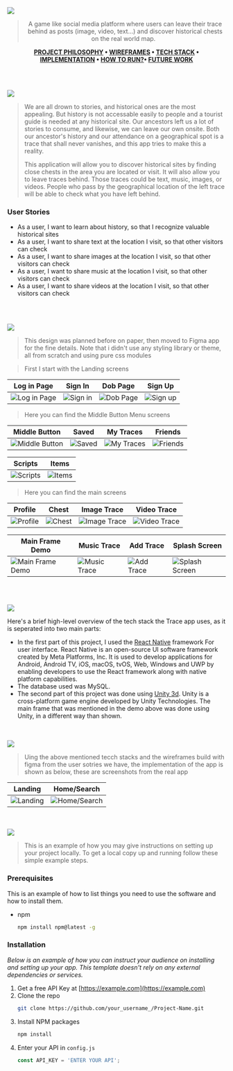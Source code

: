 <img src="./readme/title1.svg"/>

<div align="center">

> A game like social media platform where users can leave their trace behind as posts (image, video, text…) and discover historical chests on the real world map.  

**[PROJECT PHILOSOPHY](https://github.com/HousamKak/trace#-project-philosophy) • [WIREFRAMES](https://github.com/HousamKak/trace#-wireframes) • [TECH STACK](https://github.com/HousamKak/trace#-tech-stack) • [IMPLEMENTATION](https://github.com/HousamKak/trace#-impplementation) • [HOW TO RUN?](https://github.com/HousamKak/trace#-how-to-run)• [FUTURE WORK](https://github.com/HousamKak/trace#-future-work)**

</div>

<br><br>


<img src="./readme/title2.svg"/>

> We are all drown to stories, and historical ones are the most appealing. But history is not accessable easily to people and a tourist guide is needed at any historical site. Our ancestors left us a lot of stories to consume, and likewise, we can leave our own onsite. Both our ancestor's history and our attendance on a geographical spot is a trace that shall never vanishes, and this app tries to make this a reality.
> 
> This application will allow you to discover historical sites by finding close chests in the area you are located or visit. It will also allow you to leave traces behind. Those traces could be text, music, images, or videos. People who pass by the geographical location of the left trace will be able to check what you have left behind.

### User Stories
- As a user, I want to learn about history, so that I recognize valuable historical sites
- As a user, I want to share text at the location I visit, so that other visitors can check
- As a user, I want to share images at the location I visit, so that other visitors can check
- As a user, I want to share music at the location I visit, so that other visitors can check
- As a user, I want to share videos at the location I visit, so that other visitors can check

<br><br>

<img src="./readme/title3.svg"/>

> This design was planned before on paper, then moved to Figma app for the fine details.
Note that i didn't use any styling library or theme, all from scratch and using pure css modules

> First I start with the Landing screens

| Log in Page  | Sign In  | Dob Page | Sign Up |
| -----------------| -----|-----|-----|
| ![Log in Page](https://github.com/HousamKak/trace/blob/main/demo/figma/Log_in%20_page.png) | ![Sign in](https://github.com/HousamKak/trace/blob/main/demo/figma/Sign%20in.png) | ![Dob Page](https://github.com/HousamKak/trace/blob/main/demo/figma/dob%20page.png) | ![Sign up](https://github.com/HousamKak/trace/blob/main/demo/figma/Sign%20up.png)

> Here you can find the Middle Button Menu screens

| Middle Button  | Saved  | My Traces | Friends |
| -----------------| -----|-----|-----|
| ![Middle Button](https://github.com/HousamKak/trace/blob/main/demo/figma/Middle%20button.png) | ![Saved](https://github.com/HousamKak/trace/blob/main/demo/figma/Saved.png) | ![My Traces](https://github.com/HousamKak/trace/blob/main/demo/figma/my%20traces.png) | ![Friends](https://github.com/HousamKak/trace/blob/main/demo/figma/Friends.png)

| Scripts | Items  |
| -----------------| -----| 
| ![Scripts](https://github.com/HousamKak/trace/blob/main/demo/figma/Scripts.png) | ![Items](https://github.com/HousamKak/trace/blob/main/demo/figma/Items.png) | 

> Here you can find the main screens

| Profile  | Chest  | Image Trace | Video Trace |
| -----------------| -----|-----|-----|
| ![Profile](https://github.com/HousamKak/trace/blob/main/demo/figma/profile.png) | ![Chest](https://github.com/HousamKak/trace/blob/main/demo/figma/Chest.png) | ![Image Trace](https://github.com/HousamKak/trace/blob/main/demo/figma/Image.png) | ![Video Trace](https://github.com/HousamKak/trace/blob/main/demo/figma/Video.png)

| Main Frame Demo  | Music Trace  | Add Trace | Splash Screen |
| -----------------| -----|-----|-----|
| ![Main Frame Demo](https://github.com/HousamKak/trace/blob/main/demo/figma/main%20frame.png) | ![Music Trace](https://github.com/HousamKak/trace/blob/main/demo/figma/Music.png) | ![Add Trace](https://github.com/HousamKak/trace/blob/main/demo/figma/add%20a%20trace.png) | ![Splash Screen](https://github.com/HousamKak/trace/blob/main/demo/figma/splash.png)


<br><br>

<img src="./readme/title4.svg"/>

Here's a brief high-level overview of the tech stack the Trace app uses, as it is seperated into two main parts:

- In the first part of this project, I used the [React Native](https://reactnative.dev/) framework For user interface. React Native is an open-source UI software framework created by Meta Platforms, Inc. It is used to develop applications for Android, Android TV, iOS, macOS, tvOS, Web, Windows and UWP by enabling developers to use the React framework along with native platform capabilities.
- The database used was MySQL.
- The second part of this project was done using [Unity 3d](https://unity.com/). Unity is a cross-platform game engine developed by Unity Technologies. The main frame that was mentioned in the demo above was done using Unity, in a different way than shown.



<br><br>
<img src="./readme/title5.svg"/>

> Uing the above mentioned tecch stacks and the wireframes build with figma from the user sotries we have, the implementation of the app is shown as below, these are screenshots from the real app

| Landing  | Home/Search  |
| -----------------| -----|
| ![Landing](https://github.com/julescript/spotifyndr/blob/master/demo/Landing_Page.jpg) | ![Home/Search](https://github.com/julescript/spotifyndr/blob/master/demo/Search_Page.jpg) |


<br><br>
<img src="./readme/title6.svg"/>


> This is an example of how you may give instructions on setting up your project locally.
To get a local copy up and running follow these simple example steps.

### Prerequisites

This is an example of how to list things you need to use the software and how to install them.
* npm
  ```sh
  npm install npm@latest -g
  ```

### Installation

_Below is an example of how you can instruct your audience on installing and setting up your app. This template doesn't rely on any external dependencies or services._

1. Get a free API Key at [https://example.com](https://example.com)
2. Clone the repo
   ```sh
   git clone https://github.com/your_username_/Project-Name.git
   ```
3. Install NPM packages
   ```sh
   npm install
   ```
4. Enter your API in `config.js`
   ```js
   const API_KEY = 'ENTER YOUR API';
   ```

